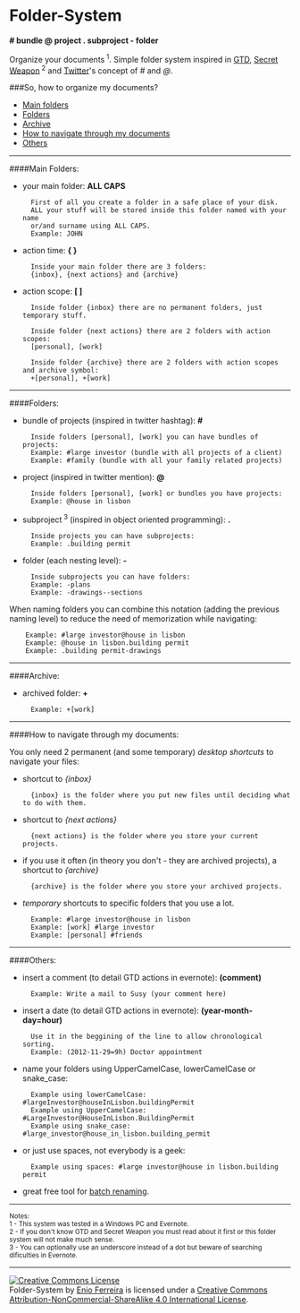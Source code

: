 Folder-System
=============
**# bundle @ project . subproject - folder**

Organize your documents<sup> 1</sup>. Simple folder system inspired in [GTD](http://en.wikipedia.org/wiki/Getting_Things_Done), [Secret Weapon](http://www.thesecretweapon.org/media/Manifesto/The-Secret-Weapon-Manifesto.pdf)<sup> 2</sup> and [Twitter](https://twitter.com/)'s concept of *#* and *@*. 

###So, how to organize my documents?

- [Main folders](#main-folders)
- [Folders](#folders)
- [Archive](#archive)
- [How to navigate through my documents](#how-to-navigate-through-my-documents)
- [Others](#others)

---
####Main Folders:

- your main folder: **ALL CAPS**

        First of all you create a folder in a safe place of your disk.
        ALL your stuff will be stored inside this folder named with your name 
        or/and surname using ALL CAPS.
        Example: JOHN

- action time: **{ }**
    
        Inside your main folder there are 3 folders:
        {inbox}, {next actions} and {archive}
    
- action scope: **[ ]** 

        Inside folder {inbox} there are no permanent folders, just temporary stuff.

        Inside folder {next actions} there are 2 folders with action scopes:
        [personal], [work]
    
        Inside folder {archive} there are 2 folders with action scopes and archive symbol: 
        +[personal], +[work]

---
####Folders:

- bundle of projects (inspired in twitter hashtag): **#**
    
        Inside folders [personal], [work] you can have bundles of projects:
        Example: #large investor (bundle with all projects of a client)
        Example: #family (bundle with all your family related projects)

- project (inspired in twitter mention): **@**
    	
    	Inside folders [personal], [work] or bundles you have projects:
        Example: @house in lisbon

- subproject<sup> 3</sup> (inspired in object oriented programming): **.**
    	
    	Inside projects you can have subprojects:
        Example: .building permit

- folder (each nesting level): **-**
    	
    	Inside subprojects you can have folders:
        Example: -plans
        Example: -drawings--sections

When naming folders you can combine this notation (adding the previous naming level) 
to reduce the need of memorization while navigating:

        Example: #large investor@house in lisbon
        Example: @house in lisbon.building permit
        Example: .building permit-drawings
    
---
####Archive:

- archived folder: **+**
    
        Example: +[work]

---
####How to navigate through my documents:

You only need 2 permanent (and some temporary) *desktop shortcuts* to navigate your files: 
		
- shortcut to *{inbox}*

		{inbox} is the folder where you put new files until deciding what to do with them.
		
- shortcut to *{next actions}*

		{next actions} is the folder where you store your current projects.

- if you use it often (in theory you don't - they are archived projects), a shortcut to *{archive}*

		{archive} is the folder where you store your archived projects.

- *temporary* shortcuts to specific folders that you use a lot.

		Example: #large investor@house in lisbon
		Example: [work] #large investor
		Example: [personal] #friends

---    
####Others: 

- insert a comment (to detail GTD actions in evernote): **(comment)**

        Example: Write a mail to Susy (your comment here)

- insert a date (to detail GTD actions in evernote): **(year-month-day=hour)**

        Use it in the beggining of the line to allow chronological sorting.
        Example: (2012-11-29=9h) Doctor appointment
        
- name your folders using UpperCamelCase, lowerCamelCase or snake_case: 

        Example using lowerCamelCase: #largeInvestor@houseInLisbon.buildingPermit
        Example using UpperCamelCase: #LargeInvestor@HouseInLisbon.BuildingPermit
        Example using snake_case: #large_investor@house_in_lisbon.building_permit

- or just use spaces, not everybody is a geek:

        Example using spaces: #large investor@house in lisbon.building permit

- great free tool for [batch renaming](http://www.bulkrenameutility.co.uk/Screenshots.php).

---

<sup>Notes:</sup><br>
<sup>1 - This system was tested in a Windows PC and Evernote.</sup><br>
<sup>2 - If you don't know GTD and Secret Weapon you must read about it first or this folder system will not make much sense.</sup><br>
<sup>3 - You can optionally use an underscore instead of a dot but beware of searching dificulties in Evernote.</sup>

---

<a rel="license" href="http://creativecommons.org/licenses/by-nc-sa/4.0/"><img alt="Creative Commons License" style="border-width:0" src="https://i.creativecommons.org/l/by-nc-sa/4.0/88x31.png" /></a><br /><span xmlns:dct="http://purl.org/dc/terms/" property="dct:title">Folder-System</span> by <a xmlns:cc="http://creativecommons.org/ns#" href="http://enioferreira.com/" property="cc:attributionName" rel="cc:attributionURL">Enio Ferreira</a> is licensed under a <a rel="license" href="http://creativecommons.org/licenses/by-nc-sa/4.0/">Creative Commons Attribution-NonCommercial-ShareAlike 4.0 International License</a>.